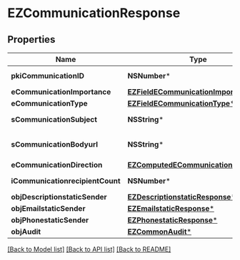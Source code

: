 # EZCommunicationResponse

## Properties
Name | Type | Description | Notes
------------ | ------------- | ------------- | -------------
**pkiCommunicationID** | **NSNumber*** | The unique ID of the Communication. | 
**eCommunicationImportance** | [**EZFieldECommunicationImportance***](EZFieldECommunicationImportance.md) |  | 
**eCommunicationType** | [**EZFieldECommunicationType***](EZFieldECommunicationType.md) |  | 
**sCommunicationSubject** | **NSString*** | The subject of the Communication | 
**sCommunicationBodyurl** | **NSString*** | The url of the body used as body in the Communication | [optional] 
**eCommunicationDirection** | [**EZComputedECommunicationDirection***](EZComputedECommunicationDirection.md) |  | 
**iCommunicationrecipientCount** | **NSNumber*** | The count of Communicationrecipient | 
**objDescriptionstaticSender** | [**EZDescriptionstaticResponse***](EZDescriptionstaticResponse.md) |  | [optional] 
**objEmailstaticSender** | [**EZEmailstaticResponse***](EZEmailstaticResponse.md) |  | [optional] 
**objPhonestaticSender** | [**EZPhonestaticResponse***](EZPhonestaticResponse.md) |  | [optional] 
**objAudit** | [**EZCommonAudit***](EZCommonAudit.md) |  | 

[[Back to Model list]](../README.md#documentation-for-models) [[Back to API list]](../README.md#documentation-for-api-endpoints) [[Back to README]](../README.md)


